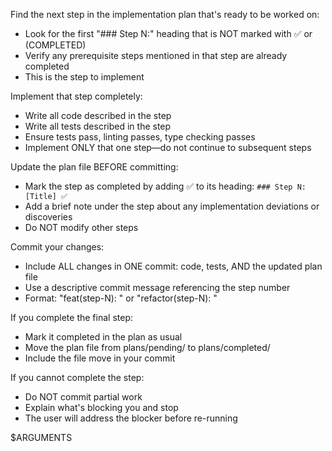 Find the next step in the implementation plan that's ready to be worked on:
- Look for the first "### Step N:" heading that is NOT marked with ✅ or (COMPLETED)
- Verify any prerequisite steps mentioned in that step are already completed
- This is the step to implement

Implement that step completely:
- Write all code described in the step
- Write all tests described in the step
- Ensure tests pass, linting passes, type checking passes
- Implement ONLY that one step—do not continue to subsequent steps

Update the plan file BEFORE committing:
- Mark the step as completed by adding ✅ to its heading: `### Step N: [Title] ✅`
- Add a brief note under the step about any implementation deviations or discoveries
- Do NOT modify other steps

Commit your changes:
- Include ALL changes in ONE commit: code, tests, AND the updated plan file
- Use a descriptive commit message referencing the step number
- Format: "feat(step-N): <description>" or "refactor(step-N): <description>"

If you complete the final step:
- Mark it completed in the plan as usual
- Move the plan file from plans/pending/ to plans/completed/
- Include the file move in your commit

If you cannot complete the step:
- Do NOT commit partial work
- Explain what's blocking you and stop
- The user will address the blocker before re-running

<plan file>
$ARGUMENTS
</plan file>
